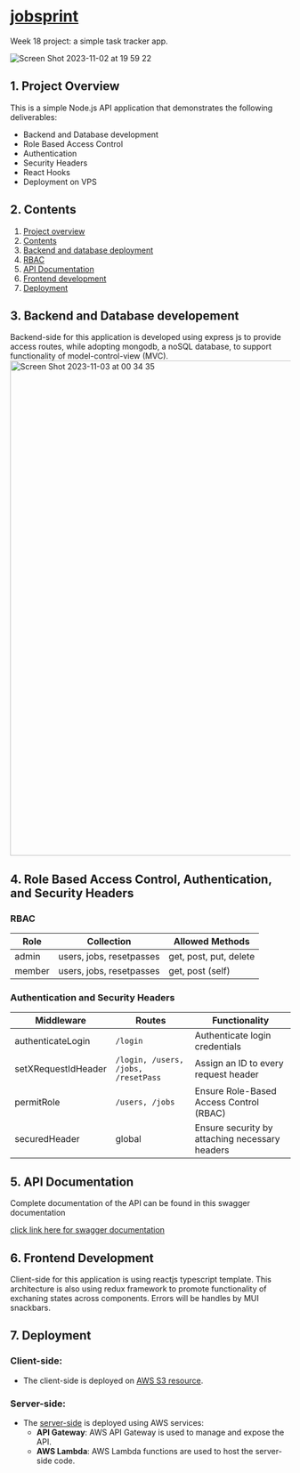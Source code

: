 # [jobsprint](http://jobsprint.app.s3-website.ap-southeast-3.amazonaws.com/)
Week 18 project: a simple task tracker app.

![Screen Shot 2023-11-02 at 19 59 22](https://github.com/RevoU-FSSE-2/week-18-gkorompis/assets/52250424/1033bfb5-79e9-40b6-98fd-bc190a22a724)

## 1. Project Overview

This is a simple Node.js API application that demonstrates the following deliverables:

- Backend and Database development
- Role Based Access Control
- Authentication
- Security Headers
- React Hooks
- Deployment on VPS

## 2. Contents

1. [Project overview](#1-project-overview)
2. [Contents](#2-contents)
3. [Backend and database deployment](#3-backend-and-database-developement)
4. [RBAC](#4-role-based-access-control-authentication-and-security-headers)
5. [API Documentation](#5-api-documentation)
6. [Frontend development](#6-frontend-development)
7. [Deployment](#7-deployment)

## 3. Backend and Database developement

Backend-side for this application is developed using express js to provide access routes, while adopting mongodb, a noSQL database, to support functionality of model-control-view (MVC). 
<img width="890" alt="Screen Shot 2023-11-03 at 00 34 35" src="https://github.com/RevoU-FSSE-2/week-18-gkorompis/assets/52250424/f9b549ad-e71e-4905-ad7f-73e011a9c190">

## 4. Role Based Access Control, Authentication, and Security Headers

### RBAC

| Role   | Collection                | Allowed Methods               |
|--------|---------------------------|------------------------------|
| admin  | users, jobs, resetpasses  | get, post, put, delete       |
| member | users, jobs, resetpasses  | get, post (self)             |

### Authentication and Security Headers
| Middleware          | Routes                                   | Functionality                               |
|---------------------|------------------------------------------|---------------------------------------------|
| authenticateLogin  | `/login`                                 | Authenticate login credentials                |
| setXRequestIdHeader | `/login, /users, /jobs, /resetPass`     | Assign an ID to every request header         |
| permitRole          | `/users, /jobs`                          | Ensure Role-Based Access Control (RBAC)      |
| securedHeader       | global                                   | Ensure security by attaching necessary headers |

## 5. API Documentation

Complete documentation of the API can be found in this swagger documentation

[click link here for swagger documentation](https://edpkdmygqf.execute-api.ap-southeast-3.amazonaws.com/dev/api-docs)

## 6. Frontend Development

Client-side for this application is using reactjs typescript template. This architecture is also using redux framework to promote functionality of exchaning states across components. Errors will be handles by MUI snackbars. 

## 7. Deployment 

### Client-side:

- The client-side is deployed on [AWS S3 resource](http://jobsprint.app.s3-website.ap-southeast-3.amazonaws.com).

### Server-side:

- The [server-side](https://5vxe1u381g.execute-api.ap-southeast-3.amazonaws.com/dev) is deployed using AWS services:
  - **API Gateway**: AWS API Gateway is used to manage and expose the API.
  - **AWS Lambda**: AWS Lambda functions are used to host the server-side code.